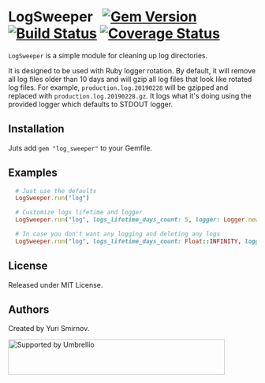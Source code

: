 # LogSweeper   [![Gem Version](https://badge.fury.io/rb/log_sweeper.svg)](https://badge.fury.io/rb/log_sweeper) [![Build Status](https://travis-ci.org/umbrellio/log_sweeper.svg?branch=master)](https://travis-ci.org/umbrellio/log_sweeper) [![Coverage Status](https://coveralls.io/repos/github/umbrellio/log_sweeper/badge.svg?branch=master)](https://coveralls.io/github/umbrellio/log_sweeper?branch=master)

`LogSweeper` is a simple module for cleaning up log directories.

It is designed to be used with Ruby logger rotation. By default, it will remove all log files older than 10 days and will gzip all log files that look like rotated log files. For example, `production.log.20190228` will be gzipped and replaced with `production.log.20190228.gz`. It logs what it's doing using the provided logger which defaults to STDOUT logger.

## Installation

Juts add `gem "log_sweeper"` to your Gemfile.

## Examples

```ruby
  # Just use the defaults
  LogSweeper.run("log")

  # Customize logs lifetime and logger
  LogSweeper.run("log", logs_lifetime_days_count: 5, logger: Logger.new("/path/to/file.log"))

  # In case you don't want any logging and deleting any logs
  LogSweeper.run("log", logs_lifetime_days_count: Float::INFINITY, logger: Logger.new(nil))
```

## License

Released under MIT License.

## Authors

Created by Yuri Smirnov.

<a href="https://github.com/umbrellio/">
<img style="float: left;" src="https://umbrellio.github.io/Umbrellio/supported_by_umbrellio.svg" alt="Supported by Umbrellio" width="439" height="72">
</a>
